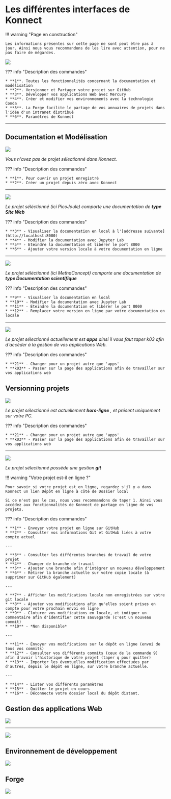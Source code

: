 

# **Les différentes interfaces** de Konnect

!!! warning "Page en construction"

    Les informations présentes sur cette page ne sont peut être pas à jour. Ainsi nous vous recommandons de les lire avec attention, pour ne pas faire de mégardes.

![](../../images/konnect_accueil.png)


??? info "Description des commandes"

    * **1**. Toutes les fonctionnalités concernant la documentation et modélisation
    * **2**. Versionner et Partager votre projet sur GitHub
    * **3**. Développer vos applications Web avec Mercury
    * **4**. Créer et modifier vos environnements avec la technologie Conda
    * **5**. La Forge facilite le partage de vos annuaires de projets dans l'idée d'un intranet distribué
    * **6**. Paramètres de Konnect

---

## Documentation et Modélisation

![](../../images/no_prj_konnect.png)

*Vous n'avez pas de projet sélectionné dans Konnect.* 

??? info "Description des commandes"

    * **1**. Pour ouvrir un projet enregistré
    * **2**. Créer un projet depuis zéro avec Konnect

---

![](../../images/prj_site_web.png)

*Le projet séléctionné (ici PicoJoule) comporte une documentation de* ***type Site Web***


??? info "Description des commandes"

    * **3** - Visualiser la documentation en local à l'[addresse suivante](http://localhost:8000)
    * **4** - Modifier la documentation avec Jupyter Lab
    * **5** - Eteindre la documentation et libérer le port 8000
    * **6** - Ajouter votre version locale à votre documentation en ligne 


---

![](../../images/prj_doc_scientifique.png)

*Le projet séléctionné (ici MethaConcept) comporte une documentation de* ***type Documentation scientifique***

??? info "Description des commandes"

    * **9** - Visualiser la documentation en local
    * **10** - Modifier la documentation avec Jupyter Lab
    * **11** - Eteindre la documentation et libérer le port 8000
    * **12** - Remplacer votre version en ligne par votre documentation en locale 


---

![](../../images/prj_deactivate.png)

*Le projet sélectionné actuellement est* ***apps*** *ainsi il vous faut taper k03 afin d'accèder à la gestion de vos applications Web.*


??? info "Description des commandes"

    * **21** - Changer pour un projet autre que 'apps'
    * **k03** - Passer sur la page des applications afin de travailler sur vos applications web

## Versionning projets


![](../../images/git_init_konnect.png)


*Le projet sélectionné est actuellement* ***hors-ligne*** *, et présent uniquement sur votre PC.*

??? info "Description des commandes"

    * **21** - Changer pour un projet autre que 'apps'
    * **k03** - Passer sur la page des applications afin de travailler sur vos applications web

---


![](../../images/git_active_konnect.png)

*Le projet sélectionné possède une gestion* ***git***

!!! warning "Votre projet est-il en ligne ?"

    Pour savoir si votre projet est en ligne, regardez s'il y a dans Konnect un lien Dépôt en ligne à côté de Dossier local
    
    Si ce n'est pas le cas, nous vous recommandons de taper 1. Ainsi vous accèdez aux fonctionnalités de Konnect de partage en ligne de vos projets.



??? info "Description des commandes"

    * **1** - Envoyer votre projet en ligne sur GitHub
    * **2** - Consulter vos informations Git et GitHub liées à votre compte actuel
    
    ---
    
    * **3** - Consulter les différentes branches de travail de votre projet
    * **4** - Changer de branche de travail
    * **5** - Ajouter une branche afin d'intégrer un nouveau développement
    * **6** - Rétirer la branche actuelle sur votre copie locale (à supprimer sur GitHub également)
    
    ---
    
    * **7** - Afficher les modifications locale non enregistrées sur votre git locale
    * **8** - Ajouter vos modifications afin qu'elles soient prises en compte pour votre prochain envoi en ligne
    * **9** - Cloturer vos modifications en locale, et indiquer un commentaire afin d'identifier cette sauvegarde (c'est un nouveau commit)
    * **10** - *Non disponible*
    
    ---
    
    * **11** - Envoyer vos modifications sur le dépôt en ligne (envoi de tous vos commits)
    * **12** - Consulter vos différents commits (ceux de la commande 9) afin d'avoir l'historique de votre projet (taper q pour quitter)
    * **13** - Importer les éventuelles modification effectuées par d'autres, depuis le dépôt en ligne, sur votre branche actuelle.
    
    ---
    
    * **14** - Lister vos différents paramètres
    * **15** - Quitter le projet en cours
    * **16** - Déconnecte votre dossier local du dépôt distant.

    

## Gestion des applications Web

![](../../images/apps_deactivate_konnect.png)





---

![](../../images/apps_konnect.png)



## Environnement de développement

![](../../images/konnect_conda.png)



## Forge

![](../../images/forge_konnect.png)


<style>
  .md-content__button {
    display: none;
  }
</style>